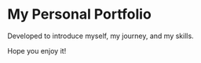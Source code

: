 # My Personal Portfolio

Developed to introduce myself, my journey, and my skills.

Hope you enjoy it!
